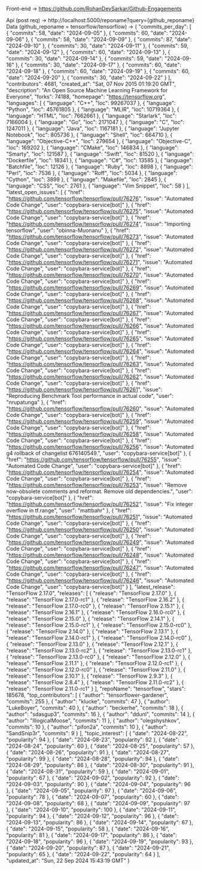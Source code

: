 Front-end -> https://github.com/RohanDeySarkar/Github-Engagements

Api (post req) -> http://localhost:5000/reponame?query={github_reponame}
Data (github_reponame = tensorflow/tensorflow) ->
{
    "commits_per_day": [
        {
            "commits": 58,
            "date": "2024-09-05"
        },
        {
            "commits": 60,
            "date": "2024-09-06"
        },
        {
            "commits": 58,
            "date": "2024-09-09"
        },
        {
            "commits": 87,
            "date": "2024-09-10"
        },
        {
            "commits": 30,
            "date": "2024-09-11"
        },
        {
            "commits": 59,
            "date": "2024-09-12"
        },
        {
            "commits": 60,
            "date": "2024-09-13"
        },
        {
            "commits": 30,
            "date": "2024-09-14"
        },
        {
            "commits": 59,
            "date": "2024-09-16"
        },
        {
            "commits": 30,
            "date": "2024-09-17"
        },
        {
            "commits": 60,
            "date": "2024-09-18"
        },
        {
            "commits": 60,
            "date": "2024-09-19"
        },
        {
            "commits": 60,
            "date": "2024-09-20"
        },
        {
            "commits": 30,
            "date": "2024-09-22"
        }
    ],
    "contributors": 4681,
    "created_at": "Sat, 07 Nov 2015 01:19:20 GMT",
    "description": "An Open Source Machine Learning Framework for Everyone",
    "forks": 74188,
    "homepage": "https://tensorflow.org",
    "languages": [
        {
            "language": "C++",
            "loc": 99267037
        },
        {
            "language": "Python",
            "loc": 45761805
        },
        {
            "language": "MLIR",
            "loc": 10719364
        },
        {
            "language": "HTML",
            "loc": 7662661
        },
        {
            "language": "Starlark",
            "loc": 7166004
        },
        {
            "language": "Go",
            "loc": 2171047
        },
        {
            "language": "C",
            "loc": 1247011
        },
        {
            "language": "Java",
            "loc": 1167181
        },
        {
            "language": "Jupyter Notebook",
            "loc": 805736
        },
        {
            "language": "Shell",
            "loc": 664710
        },
        {
            "language": "Objective-C++",
            "loc": 279654
        },
        {
            "language": "Objective-C",
            "loc": 169202
        },
        {
            "language": "CMake",
            "loc": 146834
        },
        {
            "language": "Smarty",
            "loc": 121587
        },
        {
            "language": "Swift",
            "loc": 81520
        },
        {
            "language": "Dockerfile",
            "loc": 18341
        },
        {
            "language": "C#",
            "loc": 13585
        },
        {
            "language": "Batchfile",
            "loc": 12126
        },
        {
            "language": "Ruby",
            "loc": 8898
        },
        {
            "language": "Perl",
            "loc": 7536
        },
        {
            "language": "Roff",
            "loc": 5034
        },
        {
            "language": "Cython",
            "loc": 3899
        },
        {
            "language": "Makefile",
            "loc": 2845
        },
        {
            "language": "CSS",
            "loc": 2761
        },
        {
            "language": "Vim Snippet",
            "loc": 58
        }
    ],
    "latest_open_issues": [
        {
            "href": "https://github.com/tensorflow/tensorflow/pull/76276",
            "issue": "Automated Code Change",
            "user": "copybara-service[bot]"
        },
        {
            "href": "https://github.com/tensorflow/tensorflow/pull/76275",
            "issue": "Automated Code Change",
            "user": "copybara-service[bot]"
        },
        {
            "href": "https://github.com/tensorflow/tensorflow/pull/76274",
            "issue": "Importing tensorflow",
            "user": "obinna-Muonanu"
        },
        {
            "href": "https://github.com/tensorflow/tensorflow/pull/76273",
            "issue": "Automated Code Change",
            "user": "copybara-service[bot]"
        },
        {
            "href": "https://github.com/tensorflow/tensorflow/pull/76272",
            "issue": "Automated Code Change",
            "user": "copybara-service[bot]"
        },
        {
            "href": "https://github.com/tensorflow/tensorflow/pull/76271",
            "issue": "Automated Code Change",
            "user": "copybara-service[bot]"
        },
        {
            "href": "https://github.com/tensorflow/tensorflow/pull/76270",
            "issue": "Automated Code Change",
            "user": "copybara-service[bot]"
        },
        {
            "href": "https://github.com/tensorflow/tensorflow/pull/76269",
            "issue": "Automated Code Change",
            "user": "copybara-service[bot]"
        },
        {
            "href": "https://github.com/tensorflow/tensorflow/pull/76268",
            "issue": "Automated Code Change",
            "user": "copybara-service[bot]"
        },
        {
            "href": "https://github.com/tensorflow/tensorflow/pull/76267",
            "issue": "Automated Code Change",
            "user": "copybara-service[bot]"
        },
        {
            "href": "https://github.com/tensorflow/tensorflow/pull/76266",
            "issue": "Automated Code Change",
            "user": "copybara-service[bot]"
        },
        {
            "href": "https://github.com/tensorflow/tensorflow/pull/76265",
            "issue": "Automated Code Change",
            "user": "copybara-service[bot]"
        },
        {
            "href": "https://github.com/tensorflow/tensorflow/pull/76264",
            "issue": "Automated Code Change",
            "user": "copybara-service[bot]"
        },
        {
            "href": "https://github.com/tensorflow/tensorflow/pull/76263",
            "issue": "Automated Code Change",
            "user": "copybara-service[bot]"
        },
        {
            "href": "https://github.com/tensorflow/tensorflow/pull/76262",
            "issue": "Automated Code Change",
            "user": "copybara-service[bot]"
        },
        {
            "href": "https://github.com/tensorflow/tensorflow/pull/76261",
            "issue": "Reproducing Benchmark Tool performance in actual code",
            "user": "nrupatunga"
        },
        {
            "href": "https://github.com/tensorflow/tensorflow/pull/76260",
            "issue": "Automated Code Change",
            "user": "copybara-service[bot]"
        },
        {
            "href": "https://github.com/tensorflow/tensorflow/pull/76259",
            "issue": "Automated Code Change",
            "user": "copybara-service[bot]"
        },
        {
            "href": "https://github.com/tensorflow/tensorflow/pull/76258",
            "issue": "Automated Code Change",
            "user": "copybara-service[bot]"
        },
        {
            "href": "https://github.com/tensorflow/tensorflow/pull/76256",
            "issue": "Automated g4 rollback of changelist 676140549.",
            "user": "copybara-service[bot]"
        },
        {
            "href": "https://github.com/tensorflow/tensorflow/pull/76255",
            "issue": "Automated Code Change",
            "user": "copybara-service[bot]"
        },
        {
            "href": "https://github.com/tensorflow/tensorflow/pull/76254",
            "issue": "Automated Code Change",
            "user": "copybara-service[bot]"
        },
        {
            "href": "https://github.com/tensorflow/tensorflow/pull/76253",
            "issue": "Remove now-obsolete comments and reformat. Remove old dependencies.",
            "user": "copybara-service[bot]"
        },
        {
            "href": "https://github.com/tensorflow/tensorflow/pull/76252",
            "issue": "Fix integer overflow in tf.range",
            "user": "mattbahr"
        },
        {
            "href": "https://github.com/tensorflow/tensorflow/pull/76251",
            "issue": "Automated Code Change",
            "user": "copybara-service[bot]"
        },
        {
            "href": "https://github.com/tensorflow/tensorflow/pull/76250",
            "issue": "Automated Code Change",
            "user": "copybara-service[bot]"
        },
        {
            "href": "https://github.com/tensorflow/tensorflow/pull/76249",
            "issue": "Automated Code Change",
            "user": "copybara-service[bot]"
        },
        {
            "href": "https://github.com/tensorflow/tensorflow/pull/76248",
            "issue": "Automated Code Change",
            "user": "copybara-service[bot]"
        },
        {
            "href": "https://github.com/tensorflow/tensorflow/pull/76247",
            "issue": "Automated Code Change",
            "user": "copybara-service[bot]"
        },
        {
            "href": "https://github.com/tensorflow/tensorflow/pull/76246",
            "issue": "Automated Code Change",
            "user": "copybara-service[bot]"
        }
    ],
    "latest_release": "TensorFlow 2.17.0",
    "releases": [
        {
            "release": "TensorFlow 2.17.0"
        },
        {
            "release": "TensorFlow 2.17.0-rc1"
        },
        {
            "release": "TensorFlow 2.16.2"
        },
        {
            "release": "TensorFlow 2.17.0-rc0"
        },
        {
            "release": "TensorFlow 2.15.1"
        },
        {
            "release": "TensorFlow 2.16.1"
        },
        {
            "release": "TensorFlow 2.16.0-rc0"
        },
        {
            "release": "TensorFlow 2.15.0"
        },
        {
            "release": "TensorFlow 2.14.1"
        },
        {
            "release": "TensorFlow 2.15.0-rc1"
        },
        {
            "release": "TensorFlow 2.15.0-rc0"
        },
        {
            "release": "TensorFlow 2.14.0"
        },
        {
            "release": "TensorFlow 2.13.1"
        },
        {
            "release": "TensorFlow 2.14.0-rc1"
        },
        {
            "release": "TensorFlow 2.14.0-rc0"
        },
        {
            "release": "TensorFlow 2.13.0"
        },
        {
            "release": "TensorFlow 2.12.1"
        },
        {
            "release": "TensorFlow 2.13.0-rc2"
        },
        {
            "release": "TensorFlow 2.13.0-rc1"
        },
        {
            "release": "TensorFlow 2.13.0-rc0"
        },
        {
            "release": "TensorFlow 2.12.0"
        },
        {
            "release": "TensorFlow 2.11.1"
        },
        {
            "release": "TensorFlow 2.12.0-rc1"
        },
        {
            "release": "TensorFlow 2.12.0-rc0"
        },
        {
            "release": "TensorFlow 2.11.0"
        },
        {
            "release": "TensorFlow 2.10.1"
        },
        {
            "release": "TensorFlow 2.9.3"
        },
        {
            "release": "TensorFlow 2.8.4"
        },
        {
            "release": "TensorFlow 2.11.0-rc2"
        },
        {
            "release": "TensorFlow 2.11.0-rc1"
        }
    ],
    "repoName": "tensorflow",
    "stars": 185678,
    "top_contributors": [
        {
            "author": "tensorflower-gardener",
            "commits": 255
        },
        {
            "author": "klucke",
            "commits": 47
        },
        {
            "author": "LukeBoyer",
            "commits": 40
        },
        {
            "author": "beckerhe",
            "commits": 18
        },
        {
            "author": "sdasgup3",
            "commits": 16
        },
        {
            "author": "ddunl",
            "commits": 14
        },
        {
            "author": "IllogicalMoose",
            "commits": 11
        },
        {
            "author": "olegshyshkov",
            "commits": 10
        },
        {
            "author": "pifon2a",
            "commits": 10
        },
        {
            "author": "SandSnip3r",
            "commits": 9
        }
    ],
    "topic_interest": [
        {
            "date": "2024-08-22",
            "popularity": 94
        },
        {
            "date": "2024-08-23",
            "popularity": 92
        },
        {
            "date": "2024-08-24",
            "popularity": 60
        },
        {
            "date": "2024-08-25",
            "popularity": 57
        },
        {
            "date": "2024-08-26",
            "popularity": 91
        },
        {
            "date": "2024-08-27",
            "popularity": 99
        },
        {
            "date": "2024-08-28",
            "popularity": 94
        },
        {
            "date": "2024-08-29",
            "popularity": 86
        },
        {
            "date": "2024-08-30",
            "popularity": 91
        },
        {
            "date": "2024-08-31",
            "popularity": 59
        },
        {
            "date": "2024-09-01",
            "popularity": 67
        },
        {
            "date": "2024-09-02",
            "popularity": 92
        },
        {
            "date": "2024-09-03",
            "popularity": 90
        },
        {
            "date": "2024-09-04",
            "popularity": 96
        },
        {
            "date": "2024-09-05",
            "popularity": 97
        },
        {
            "date": "2024-09-06",
            "popularity": 78
        },
        {
            "date": "2024-09-07",
            "popularity": 60
        },
        {
            "date": "2024-09-08",
            "popularity": 68
        },
        {
            "date": "2024-09-09",
            "popularity": 97
        },
        {
            "date": "2024-09-10",
            "popularity": 100
        },
        {
            "date": "2024-09-11",
            "popularity": 94
        },
        {
            "date": "2024-09-12",
            "popularity": 96
        },
        {
            "date": "2024-09-13",
            "popularity": 86
        },
        {
            "date": "2024-09-14",
            "popularity": 67
        },
        {
            "date": "2024-09-15",
            "popularity": 58
        },
        {
            "date": "2024-09-16",
            "popularity": 81
        },
        {
            "date": "2024-09-17",
            "popularity": 86
        },
        {
            "date": "2024-09-18",
            "popularity": 96
        },
        {
            "date": "2024-09-19",
            "popularity": 93
        },
        {
            "date": "2024-09-20",
            "popularity": 87
        },
        {
            "date": "2024-09-21",
            "popularity": 65
        },
        {
            "date": "2024-09-22",
            "popularity": 64
        }
    ],
    "updated_at": "Sun, 22 Sep 2024 15:43:19 GMT"
}
